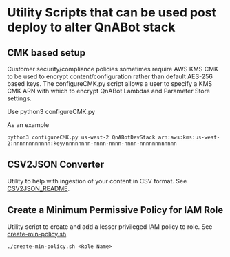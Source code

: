 # Utility Scripts that can be used post deploy to alter QnABot stack

## CMK based setup
Customer security/compliance policies sometimes require AWS KMS CMK to be used to encrypt content/configuration rather
than default AES-256 based keys. The configureCMK.py script allows a user to specify a KMS CMK ARN with which 
to encrypt QnABot Lambdas and Parameter Store settings.

Use 
python3 configureCMK.py <aws region> <CLOUDFORMATION STACK NAME> <KMS CMK ARN>

As an example

```
python3 configureCMK.py us-west-2 QnABotDevStack arn:aws:kms:us-west-2:nnnnnnnnnnnn:key/nnnnnnnn-nnnn-nnnn-nnnn-nnnnnnnnnnnn
```

## CSV2JSON Converter
Utility to help with ingestion of your content in CSV format. See [CSV2JSON_README](./csv2json_converter/CSV2JSON_README.md).

## Create a Minimum Permissive Policy for IAM Role
Utility script to create and add a lesser privileged IAM policy to role. See [create-min-policy.sh](./create-min-policy.sh)

```
./create-min-policy.sh <Role Name>
```